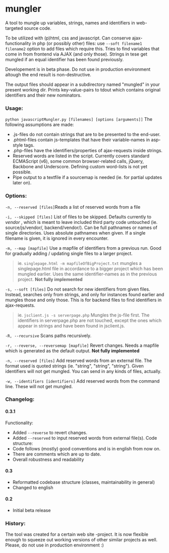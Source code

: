 # mungler
A tool to mungle up variables, strings, names and identifiers in web-targeted source code. 

To be utilized with (p)html, css and javascript. Can conserve ajax-functionality in php (or possibly other) files: use `--soft filename1 filename2` option to add files which require this. Tries to find variables that come in from frontend via AJAX (and only those). Strings in tese get mungled if an equal identifier has been found previously.

Developement is in beta phase. Do not use in production environment altough the end result is non-destructive. 

The output files should appear in a subdirectory named "mungled" in your present working dir. Prints key-value-pairs to tdout which contains original identifiers and their new nominators.

### Usage:
`python javascriptMungler.py [filenames] [options [arguments]]`
The following assumptions are made:
- .js-files do not contain strings that are to be presented to the end-user.
- .phtml-files contain js-templates that have their variable-names in asp-style tags.
- .php-files have the identifiers/properties of ajax-requests inside strings. 
- Reserved words are listed in the script. Currently covers standard ECMAScript (v6), some common browser-related calls, jQuery, Backbone and Underscore. Defining custom word-lists is not yet possible.
- Pipe output to a textfile if a sourcemap is needed (ie. for partial updates later on).

### Options:
`-n, --reserved [files]`Reads a list of reserved words from a file

`-i, --skipped [files]` List of files to be skipped. Defaults currently to *vendor* , which is meant to leave included third party code untouched (ie. source/js/vendor/, backend/vendor/). Can be full pathnames or names of single directories. Uses absolute pathnames when given. If a single filename is given, it is ignored in every encounter.

`-m, --map [mapfile]` Use a mapfile of identifiers from a previous run. Good for gradually adding / updating single files to a larger project.

> ie. `singlepage.html -m mapfileOfBigProject.txt` mungles a singlepage.html file in accordance to a bigger project which has been mungled earlier. Uses the same identifier-names as in the previous project.  **Not fully implemented**

`-s, --soft [files]` Do not search for new identifiers from given files. Instead, searches only from strings, and only for instances found earlier and mungles those and only those. This is for backend files to find identifiers in ajax-requests.

> ie. `jsclient.js -s serverpage.php` Mungles the js-file first. The identifiers in serverpage.php are not touched, except the ones which appear in strings and have been found in jsclient.js.

`-R, --recursive` Scans paths recursively. 

`-r, --reverse, --reversemap [mapfile]` Revert changes. Needs a mapfile which is generated as the default output. **Not fully implemented**

`-n, --reserved [files]` Add reserved words from an external file. The format used is quoted strings (ie. "string", "string", "string"). Given identifiers will not get mungled. You can send in any kinds of files, actually.

`-w, --identifiers [identifiers]` Add reserved words from the command line. These will not get mungled.

### Changelog:

#### 0.3.1
Functionality:
- Added `--reverse` to revert changes.
- Added `--reserved` to input reserved words from external file(s).
Code structure:
- Code follows (mostly) good conventions and is in english from now on.
- There are comments which are up to date.
- Overall robustness and readability

#### 0.3
- Reformatted codebase structure (classes, maintainability in general)
- Changed to english

#### 0.2
- Initial beta release

### History:
The tool was created for a certain web site -project. It is now flexible enough to squeeze out working versions of other similar projects as well. Please, do not use in production environment :)
